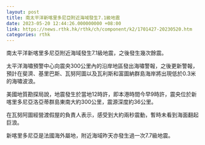 ```yaml
---
layout: post
title: 南太平洋新喀里多尼亞附近海域發生7.1級地震
date: 2023-05-20 12:44:26.000000000 +08:00
link: https://news.rthk.hk/rthk/ch/component/k2/1701427-20230520.htm
categories: rthk
---
```


南太平洋新喀里多尼亞附近海域發生7.1級地震，之後發生幾次餘震。

太平洋海嘯預警中心向震央300公里內的沿岸地區發出海嘯警報，之後更新警報，預計在斐濟、基里巴斯、瓦努阿圖以及瓦利斯和富圖納群島海岸將出現低於0.3米的海嘯波浪。

美國地質勘探局說，地震發生於當地12時許，即本港時間今早9時許，震央位於新喀里多尼亞洛亞蒂群島東南大約300公里，震源深度約36公里。

在瓦努阿圖經營渡假屋的負責人表示，感受到大約兩秒震動，暫時未看到海面翻起巨浪。

新喀里多尼亞是法國海外屬地，附近海域昨天亦發生過一次7.7級地震。
